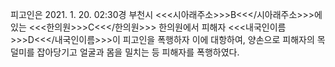 피고인은 2021. 1. 20. 02:30경 부천시 <<<시아래주소>>>B<<</시아래주소>>>에 있는 <<<한의원>>>C<<</한의원>>> 한의원에서 피해자 <<<내국인이름>>>D<<</내국인이름>>>이 피고인을 폭행하자 이에 대항하여, 양손으로 피해자의 목덜미를 잡아당기고 얼굴과 몸을 밀치는 등 피해자를 폭행하였다.